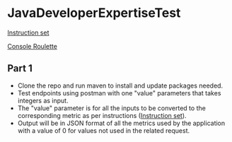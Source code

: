 # JavaDeveloperExpertiseTest

[Instruction set](Full%20Stack%20Expertise%20Test.docx)

[Console Roulette](Java%20Developer%20Roulette%20Tech%20Test%20Part%202%5B2%5D.pdf)

## Part 1

- Clone the repo and run maven to install and update packages needed.
- Test endpoints using postman with one "value" parameters that takes integers as input.
- The "value" parameter is for all the inputs to be converted to the corresponding metric as per instructions ([Instruction set](Full%20Stack%20Expertise%20Test.docx)).
- Output will be in JSON format of all the metrics used by the application with a value of 0 for values not used in the related request. 
